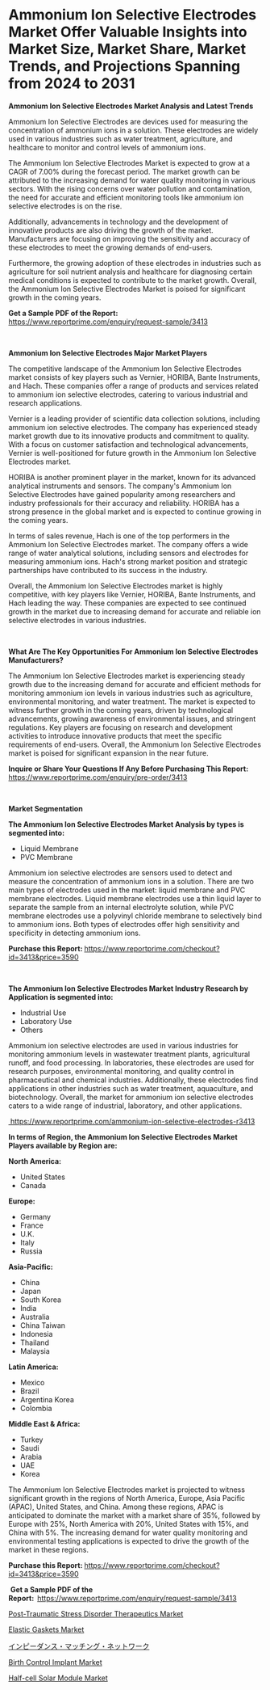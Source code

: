 <p><h1>Ammonium Ion Selective Electrodes Market Offer Valuable Insights into Market Size, Market Share, Market Trends, and Projections Spanning from 2024 to 2031</h1></p><p><strong>Ammonium Ion Selective Electrodes Market Analysis and Latest Trends</strong></p>
<p><p>Ammonium Ion Selective Electrodes are devices used for measuring the concentration of ammonium ions in a solution. These electrodes are widely used in various industries such as water treatment, agriculture, and healthcare to monitor and control levels of ammonium ions.</p><p>The Ammonium Ion Selective Electrodes Market is expected to grow at a CAGR of 7.00% during the forecast period. The market growth can be attributed to the increasing demand for water quality monitoring in various sectors. With the rising concerns over water pollution and contamination, the need for accurate and efficient monitoring tools like ammonium ion selective electrodes is on the rise.</p><p>Additionally, advancements in technology and the development of innovative products are also driving the growth of the market. Manufacturers are focusing on improving the sensitivity and accuracy of these electrodes to meet the growing demands of end-users.</p><p>Furthermore, the growing adoption of these electrodes in industries such as agriculture for soil nutrient analysis and healthcare for diagnosing certain medical conditions is expected to contribute to the market growth. Overall, the Ammonium Ion Selective Electrodes Market is poised for significant growth in the coming years.</p></p>
<p><strong>Get a Sample PDF of the Report:&nbsp;</strong> <a href="https://www.reportprime.com/enquiry/request-sample/3413">https://www.reportprime.com/enquiry/request-sample/3413</a></p>
<p>&nbsp;</p>
<p><strong>Ammonium Ion Selective Electrodes Major Market Players</strong></p>
<p><p>The competitive landscape of the Ammonium Ion Selective Electrodes market consists of key players such as Vernier, HORIBA, Bante Instruments, and Hach. These companies offer a range of products and services related to ammonium ion selective electrodes, catering to various industrial and research applications.</p><p>Vernier is a leading provider of scientific data collection solutions, including ammonium ion selective electrodes. The company has experienced steady market growth due to its innovative products and commitment to quality. With a focus on customer satisfaction and technological advancements, Vernier is well-positioned for future growth in the Ammonium Ion Selective Electrodes market.</p><p>HORIBA is another prominent player in the market, known for its advanced analytical instruments and sensors. The company's Ammonium Ion Selective Electrodes have gained popularity among researchers and industry professionals for their accuracy and reliability. HORIBA has a strong presence in the global market and is expected to continue growing in the coming years.</p><p>In terms of sales revenue, Hach is one of the top performers in the Ammonium Ion Selective Electrodes market. The company offers a wide range of water analytical solutions, including sensors and electrodes for measuring ammonium ions. Hach's strong market position and strategic partnerships have contributed to its success in the industry.</p><p>Overall, the Ammonium Ion Selective Electrodes market is highly competitive, with key players like Vernier, HORIBA, Bante Instruments, and Hach leading the way. These companies are expected to see continued growth in the market due to increasing demand for accurate and reliable ion selective electrodes in various industries.</p></p>
<p>&nbsp;</p>
<p><strong>What Are The Key Opportunities For Ammonium Ion Selective Electrodes Manufacturers?</strong></p>
<p><p>The Ammonium Ion Selective Electrodes market is experiencing steady growth due to the increasing demand for accurate and efficient methods for monitoring ammonium ion levels in various industries such as agriculture, environmental monitoring, and water treatment. The market is expected to witness further growth in the coming years, driven by technological advancements, growing awareness of environmental issues, and stringent regulations. Key players are focusing on research and development activities to introduce innovative products that meet the specific requirements of end-users. Overall, the Ammonium Ion Selective Electrodes market is poised for significant expansion in the near future.</p></p>
<p><strong>Inquire or Share Your Questions If Any Before Purchasing This Report:</strong> <a href="https://www.reportprime.com/enquiry/pre-order/3413">https://www.reportprime.com/enquiry/pre-order/3413</a></p>
<p>&nbsp;</p>
<p><strong>Market Segmentation</strong></p>
<p><strong>The Ammonium Ion Selective Electrodes Market Analysis by types is segmented into:</strong></p>
<p><ul><li>Liquid Membrane</li><li>PVC Membrane</li></ul></p>
<p><p>Ammonium ion selective electrodes are sensors used to detect and measure the concentration of ammonium ions in a solution. There are two main types of electrodes used in the market: liquid membrane and PVC membrane electrodes. Liquid membrane electrodes use a thin liquid layer to separate the sample from an internal electrolyte solution, while PVC membrane electrodes use a polyvinyl chloride membrane to selectively bind to ammonium ions. Both types of electrodes offer high sensitivity and specificity in detecting ammonium ions.</p></p>
<p><strong>Purchase this Report:&nbsp;</strong><a href="https://www.reportprime.com/checkout?id=3413&price=3590">https://www.reportprime.com/checkout?id=3413&price=3590</a></p>
<p>&nbsp;</p>
<p><strong>The Ammonium Ion Selective Electrodes Market Industry Research by Application is segmented into:</strong></p>
<p><ul><li>Industrial Use</li><li>Laboratory Use</li><li>Others</li></ul></p>
<p><p>Ammonium ion selective electrodes are used in various industries for monitoring ammonium levels in wastewater treatment plants, agricultural runoff, and food processing. In laboratories, these electrodes are used for research purposes, environmental monitoring, and quality control in pharmaceutical and chemical industries. Additionally, these electrodes find applications in other industries such as water treatment, aquaculture, and biotechnology. Overall, the market for ammonium ion selective electrodes caters to a wide range of industrial, laboratory, and other applications.</p></p>
<p><a href="https://www.reportprime.com/ammonium-ion-selective-electrodes-r3413">&nbsp;https://www.reportprime.com/ammonium-ion-selective-electrodes-r3413</a></p>
<p><strong>In terms of Region, the Ammonium Ion Selective Electrodes Market Players available by Region are:</strong></p>
<p>
    <p> <strong> North America: </strong>
        <ul>
            <li>United States</li>
            <li>Canada</li>
        </ul>
        </p> 
    <p> <strong> Europe: </strong>
        <ul>
            <li>Germany</li>
            <li>France</li>
            <li>U.K.</li>
            <li>Italy</li>
            <li>Russia</li>
        </ul>
        </p> 
    <p> <strong> Asia-Pacific: </strong>
        <ul>
            <li>China</li>
            <li>Japan</li>
            <li>South Korea</li>
            <li>India</li>
            <li>Australia</li>
            <li>China Taiwan</li>
            <li>Indonesia</li>
            <li>Thailand</li>
            <li>Malaysia</li>
        </ul>
        </p> 
    <p> <strong> Latin America: </strong>
        <ul>
            <li>Mexico</li>
            <li>Brazil</li>
            <li>Argentina Korea</li>
            <li>Colombia</li>
        </ul>
        </p> 
    <p> <strong> Middle East & Africa: </strong>
        <ul>
            <li>Turkey</li>
            <li>Saudi</li>
            <li>Arabia</li>
            <li>UAE</li>
            <li>Korea</li>
        </ul>
    </p>
    </p>
<p><p>The Ammonium Ion Selective Electrodes market is projected to witness significant growth in the regions of North America, Europe, Asia Pacific (APAC), United States, and China. Among these regions, APAC is anticipated to dominate the market with a market share of 35%, followed by Europe with 25%, North America with 20%, United States with 15%, and China with 5%. The increasing demand for water quality monitoring and environmental testing applications is expected to drive the growth of the market in these regions.</p></p>
<p><strong>Purchase this Report: </strong><a href="https://www.reportprime.com/checkout?id=3413&price=3590">https://www.reportprime.com/checkout?id=3413&price=3590</a></p>
<p>&nbsp;<strong>Get a Sample PDF of the Report:&nbsp;&nbsp;</strong><a href="https://www.reportprime.com/enquiry/request-sample/3413">https://www.reportprime.com/enquiry/request-sample/3413</a></p>
<p><strong></strong></p>
<p><p><a href="https://www.linkedin.com/pulse/global-post-traumatic-stress-disorder-therapeutics-market-flbgf">Post-Traumatic Stress Disorder Therapeutics Market</a></p><p><a href="https://www.linkedin.com/pulse/global-elastic-gaskets-market-size-trends-analysis-regional-outlook-0b17f">Elastic Gaskets Market</a></p><p><a href="https://medium.com/@dominicalsop1/2024%E5%B9%B4%E3%81%8B%E3%82%892031%E5%B9%B4%E3%81%BE%E3%81%A7%E3%81%AB12-2-%E3%81%AE%E5%B9%B4%E5%B9%B3%E5%9D%87%E6%88%90%E9%95%B7%E7%8E%87%E3%81%A7%E6%8B%A1%E5%A4%A7%E3%81%97%E3%81%A6%E3%81%84%E3%82%8B%E3%82%A4%E3%83%B3%E3%83%94%E3%83%BC%E3%83%80%E3%83%B3%E3%82%B9%E3%83%9E%E3%83%83%E3%83%81%E3%83%B3%E3%82%B0%E3%83%8D%E3%83%83%E3%83%88%E3%83%AF%E3%83%BC%E3%82%AF%E5%B8%82%E5%A0%B4%E3%81%AE%E3%82%B5%E3%82%A4%E3%82%BA%E3%81%AB%E3%81%A4%E3%81%84%E3%81%A6%E3%81%AE%E6%B4%9E%E5%AF%9F-c9b17bba1daf">インピーダンス・マッチング・ネットワーク</a></p><p><a href="https://issuu.com/reportprime-2/docs/birth-control-implant-market-size-2030.pptx">Birth Control Implant Market</a></p><p><a href="https://medium.com/@adribbs56546/half-cell-solar-module-market-size-share-trends-analysis-report-by-end-use-d15cd7bcbd70">Half-cell Solar Module Market</a></p></p>